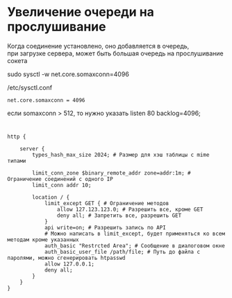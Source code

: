 # Увеличение очереди на прослушивание
Когда соединение установлено, оно добавляется в очередь,  
при загрузке сервера, может быть большая очередь на прослушивание сокета  
  
sudo sysctl -w net.core.somaxconn=4096

/etc/sysctl.conf
```
net.core.somaxconn = 4096
```

если somaxconn > 512, то нужно указать listen 80 backlog=4096;
#

```nginx
http {

    server {
        types_hash_max_size 2024; # Размер для хэш таблицы с mime типами

        limit_conn_zone $binary_remote_addr zone=addr:1m; # Ограничение соединений с одного IP
        limit_conn addr 10;

        location / {
            limit_except GET { # Ограничение методов
                allow 127.123.123.0; # Разрешить все, кроме GET
                deny all; # Запретить все, разрешить GET
            }
            api write=on; # Разрешить запись по API
            # Можно написать в limit_except, будет применяться ко всем методам кроме указанных
            auth_basic "Restrcted Area"; # Сообщение в диалоговом окне
            auth_basic_user_file /path/file; # Путь до файла с паролями, можно сгенерировать htpasswd
            allow 127.0.0.1;
            deny all;
        }
    }
}
```
